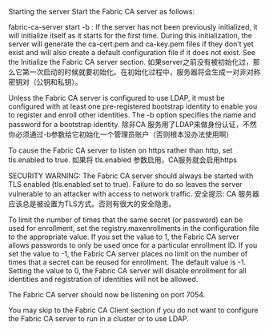 Starting the server
Start the Fabric CA server as follows:

fabric-ca-server start -b <admin>:<adminpw>
If the server has not been previously initialized, it will initialize itself as it starts for the first time. 
During this initialization, the server will generate the ca-cert.pem and ca-key.pem files if they don’t yet exist and will also create a default configuration file if it does not exist. 
See the Initialize the Fabric CA server section.
如果server之前没有被初始化过，那么它第一次启动的时候就要初始化。在初始化过程中，服务器将会生成一对非对称密钥对（公钥和私钥）。

Unless the Fabric CA server is configured to use LDAP, it must be configured with at least one pre-registered bootstrap identity to enable you to register and enroll other identities. The -b option specifies the name and password for a bootstrap identity.
除非CA 服务用了LDAP来做身份认证，不然你必须通过-b参数给它初始化一个管理员账户（否则根本没办法使用啊）

To cause the Fabric CA server to listen on https rather than http, set tls.enabled to true.
如果将 tls.enabled 参数启用，CA服务就会启用https

SECURITY WARNING: The Fabric CA server should always be started with TLS enabled (tls.enabled set to true). 
Failure to do so leaves the server vulnerable to an attacker with access to network traffic.
安全提示: CA 服务器应该总是被设置为TLS方式。否则有很大的安全隐患。

To limit the number of times that the same secret (or password) can be used for enrollment, set the registry.maxenrollments in the configuration file to the appropriate value. If you set the value to 1, the Fabric CA server allows passwords to only be used once for a particular enrollment ID. If you set the value to -1, the Fabric CA server places no limit on the number of times that a secret can be reused for enrollment. The default value is -1. Setting the value to 0, the Fabric CA server will disable enrollment for all identities and registration of identities will not be allowed.

The Fabric CA server should now be listening on port 7054.

You may skip to the Fabric CA Client section if you do not want to configure the Fabric CA server to run in a cluster or to use LDAP.






